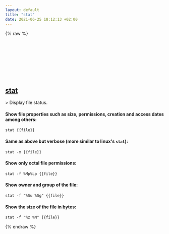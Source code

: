 ```yaml
---
layout: default
title: "stat"
date: 2021-06-25 18:12:13 +02:00
---
```

{% raw %}
<h2 id="stat">
  <a href="/en/osx/stat.html">stat</a> <a href="#stat"><svg class="icon">
    <use href="/assets/images/unicode_sprite.svg#link" />
  </svg></a>
</h2>
> Display file status.

#### Show file properties such as size, permissions, creation and access dates among others:
```shell
stat {{file}}
```
#### Same as above but verbose (more similar to linux's `stat`):
```shell
stat -x {{file}}
```
#### Show only octal file permissions:
```shell
stat -f %Mp%Lp {{file}}
```
#### Show owner and group of the file:
```shell
stat -f "%Su %Sg" {{file}}
```
#### Show the size of the file in bytes:
```shell
stat -f "%z %N" {{file}}
```
{% endraw %}